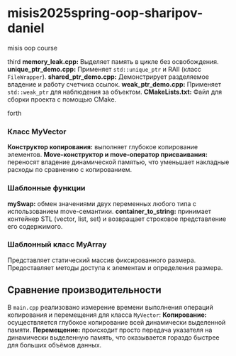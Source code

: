 # misis2025spring-oop-sharipov-daniel
misis oop course

third
**memory_leak.cpp:** Выделяет память в цикле без освобождения.
**unique_ptr_demo.cpp:** Применяет `std::unique_ptr` и RAII (класс `FileWrapper`).
**shared_ptr_demo.cpp:** Демонстрирует разделяемое владение и работу счетчика ссылок.
**weak_ptr_demo.cpp:** Применяет `std::weak_ptr` для наблюдения за объектом.
**CMakeLists.txt:** Файл для сборки проекта с помощью CMake.

forth
### Класс MyVector
**Конструктор копирования:** выполняет глубокое копирование элементов.
**Move-конструктор и move-оператор присваивания:** переносят владение динамической памятью, что уменьшает накладные расходы по сравнению с копированием.

### Шаблонные функции
**mySwap:** обмен значениями двух переменных любого типа с использованием move-семантики.
**container_to_string:** принимает контейнер STL (vector, list, set) и возвращает строковое представление его содержимого.

### Шаблонный класс MyArray
Представляет статический массив фиксированного размера.
Предоставляет методы доступа к элементам и определения размера.

## Сравнение производительности
В `main.cpp` реализовано измерение времени выполнения операций копирования и перемещения для класса `MyVector`:
**Копирование:** осуществляется глубокое копирование всей динамически выделенной памяти.
**Перемещение:** происходит просто передача указателя на динамически выделенную память, что оказывается гораздо быстрее для больших объёмов данных.
